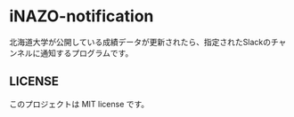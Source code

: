 # iNAZO-notification


北海道大学が公開している成績データが更新されたら、指定されたSlackのチャンネルに通知するプログラムです。

## LICENSE
このプロジェクトは MIT license です。